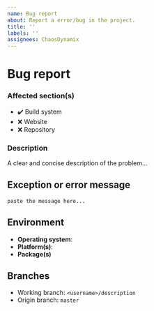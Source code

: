 ```yaml
---
name: Bug report
about: Report a error/bug in the project.
title: ''
labels: ''
assignees: ChaosDynamix
---
```


# Bug report

### Affected section(s)
- :heavy_check_mark: Build system
- :x: Website
- :x: Repository

### Description
A clear and concise description of the problem...

## Exception or error message
```
paste the message here...
```

## Environment
- **Operating system**:
- **Platform(s)**:
- **Package(s)**

## Branches
- Working branch: `<username>/description`
- Origin branch: `master`
